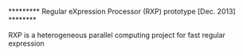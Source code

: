 ********* Regular eXpression Processor (RXP) prototype [Dec. 2013] ********

RXP is a heterogeneous parallel computing project for fast regular expression 


